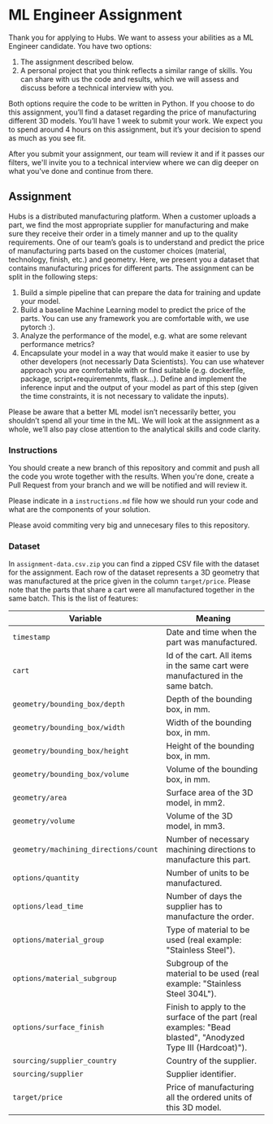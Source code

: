 # ML Engineer Assignment

Thank you for applying to Hubs. We want to assess your abilities as a ML Engineer candidate. You have two options:

1. The assignment described below.
1. A personal project that you think reflects a similar range of skills. You can share with us the code and results, which we will assess and discuss before a technical interview with you.

Both options require the code to be written in Python. If you choose to do this assignment, you’ll find a dataset regarding the price of manufacturing different 3D models. You’ll have 1 week to submit your work. We expect you to spend around 4 hours on this assignment, but it’s your decision to spend as much as you see fit.

After you submit your assignment, our team will review it and if it passes our filters, we'll invite you to a technical interview where we can dig deeper on what you've done and continue from there. 

## Assignment

Hubs is a distributed manufacturing platform. When a customer uploads a part, we find the most appropriate supplier for manufacturing and make sure they receive their order in a timely manner and up to the quality requirements. One of our team’s goals is to understand and predict the price of manufacturing parts based on the customer choices (material, technology, finish, etc.) and geometry. Here, we present you a dataset that contains manufacturing prices for different parts. The assignment can be split in the following steps:
1. Build a simple pipeline that can prepare the data for training and update your model.
1. Build a baseline Machine Learning model to predict the price of the parts. You can use any framework you are comfortable with, we use pytorch :).
1. Analyze the performance of the model, e.g. what are some relevant performance metrics?
1. Encapsulate your model in a way that would make it easier to use by other developers (not necessarly Data Scientists). You can use whatever approach you are comfortable with or find suitable (e.g. dockerfile, package, script+requiremenmts, flask...). Define and implement the inference input and the output of your model as part of this step (given the time constraints, it is not necessary to validate the inputs).


Please be aware that a better ML model isn’t necessarily better, you shouldn’t spend all your time in the ML. We will look at the assignment as a whole, we’ll also pay close attention to the analytical skills and code clarity.

### Instructions

You should create a new branch of this repository and commit and push all the code you wrote together with the results. 
When you're done, create a Pull Request from your branch and we will be notified and will review it.

Please indicate in a `instructions.md` file how we should run your code and what are the components of your solution.

Please avoid commiting very big and unnecesary files to this repository. 

### Dataset

In `assignment-data.csv.zip` you can find a zipped CSV file with the dataset for the assignment. Each row of the dataset represents a 3D geometry that was manufactured at the price given in the column `target/price`. Please note that the parts that share a cart were all manufactured together in the same batch.
This is the list of features:

| Variable | Meaning |
| -------- | --------|
| `timestamp` | Date and time when the part was manufactured. |
| `cart` | Id of the cart. All items in the same cart were manufactured in the same batch. |
| `geometry/bounding_box/depth` |	Depth of the bounding box, in mm. |
| `geometry/bounding_box/width` | Width of the bounding box, in mm. |
| `geometry/bounding_box/height` | Height of the bounding box, in mm. |
| `geometry/bounding_box/volume` | Volume of the bounding box, in mm. |
| `geometry/area` | Surface area of the 3D model, in mm2. |
| `geometry/volume` | Volume of the 3D model, in mm3. |
| `geometry/machining_directions/count` | Number of necessary machining directions to manufacture this part. |
| `options/quantity` | Number of units to be manufactured. |
| `options/lead_time` | Number of days the supplier has to manufacture the order. |
| `options/material_group` | Type of material to be used (real example: "Stainless Steel"). |
| `options/material_subgroup` | Subgroup of the material to be used (real example: "Stainless Steel 304L"). |
| `options/surface_finish` | Finish to apply to the surface of the part (real examples: "Bead blasted", "Anodyzed Type III (Hardcoat)"). |
| `sourcing/supplier_country` | Country of the supplier. |
| `sourcing/supplier` | Supplier identifier. |
| `target/price` | Price of manufacturing all the ordered units of this 3D model. |
